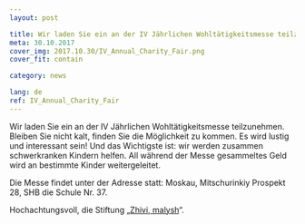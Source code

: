 ```yaml
---
layout: post

title: Wir laden Sie ein an der IV Jährlichen Wohltätigkeitsmesse teilzunehmen.
meta: 30.10.2017
cover_img: 2017.10.30/IV_Annual_Charity_Fair.png
cover_fit: contain

category: news

lang: de
ref: IV_Annual_Charity_Fair
---
```

 
Wir laden Sie ein an der IV Jährlichen Wohltätigkeitsmesse teilzunehmen.
Bleiben Sie nicht kalt, finden Sie die Möglichkeit zu kommen. 
Es wird lustig und interessant sein!
Und das Wichtigste ist: wir werden zusammen schwerkranken Kindern helfen.
All während der Messe gesammeltes Geld wird an bestimmte Kinder weitergeleitet.

Die Messe findet unter der Adresse statt: Moskau, Mitschurinkiy Prospekt 28, SHB die Schule Nr. 37. 

Hochachtungsvoll,  die Stiftung  „<a href="https://fondzhivimalysh.ru/" target="_blank">Zhivi, malysh</a>“.
